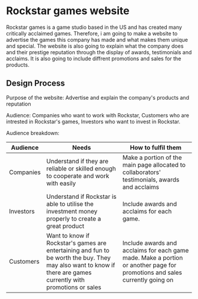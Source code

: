 # Rockstar games website

Rockstar games is a game studio based in the US and has created many critically acclaimed games. Therefore, i am going to make a 
website to advertise the games this company has made and what makes them unique and special. The website is also going to explain what the company does and their prestige reputation through the display of awards, testimonials and acclaims. It is also going to include diffrent promotions and sales for the products.
    
## Design Process

Purpose of the website: Advertise and explain the company's products and reputation

Audience: Companies who want to work with Rockstar, Customers who are intrested in Rockstar's games, Investors who want to invest in Rockstar.

Audience breakdown:

| Audience | Needs | How to fulfil them |
| -------- | ----- | ------------------ |
| Companies | Understand if they are reliable or skilled enough to cooperate and work with easily | Make a portion of the main page allocated to collaborators' testimonials, awards and acclaims |
| Investors | Understand if Rockstar is able to utilise the investment money properly to create a great product | Include awards and acclaims for each game. |
| Customers | Want to know if Rockstar's games are entertaining and fun to be worth the buy. They may also want to know if there are games currently with promotions or sales | Include awards and acclaims for each game made. Make a portion or another page for promotions and sales currently going on |